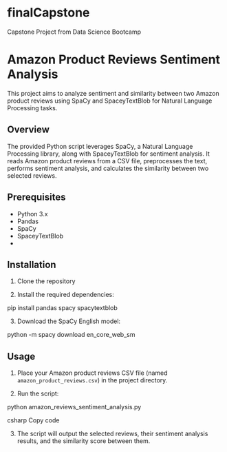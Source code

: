 # finalCapstone
Capstone Project from Data Science Bootcamp


# Amazon Product Reviews Sentiment Analysis

This project aims to analyze sentiment and similarity between two Amazon product reviews using SpaCy and SpaceyTextBlob for Natural Language Processing tasks.

## Overview

The provided Python script leverages SpaCy, a Natural Language Processing library, along with SpaceyTextBlob for sentiment analysis. It reads Amazon product reviews from a CSV file, preprocesses the text, performs sentiment analysis, and calculates the similarity between two selected reviews.

## Prerequisites

- Python 3.x
- Pandas
- SpaCy
- SpaceyTextBlob
- 

## Installation

1. Clone the repository

2. Install the required dependencies:

pip install pandas spacy spacytextblob

3. Download the SpaCy English model:

python -m spacy download en_core_web_sm


## Usage

1. Place your Amazon product reviews CSV file (named `amazon_product_reviews.csv`) in the project directory.

2. Run the script:

python amazon_reviews_sentiment_analysis.py

csharp
Copy code

3. The script will output the selected reviews, their sentiment analysis results, and the similarity score between them.

